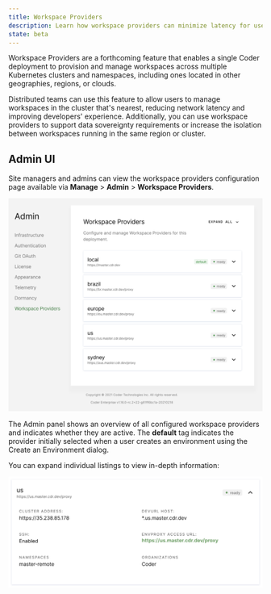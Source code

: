```yaml
---
title: Workspace Providers
description: Learn how workspace providers can minimize latency for users.
state: beta
---
```


Workspace Providers are a forthcoming feature that enables a single Coder
deployment to provision and manage workspaces across multiple Kubernetes
clusters and namespaces, including ones located in other geographies, regions,
or clouds.

Distributed teams can use this feature to allow users to manage workspaces in
the cluster that's nearest, reducing network latency and improving developers'
experience. Additionally, you can use workspace providers to support data
sovereignty requirements or increase the isolation between workspaces running in
the same region or cluster.

## Admin UI

Site managers and admins can view the workspace providers configuration page
available via **Manage** > **Admin** > **Workspace Providers**.

![Workspace Providers Admin](../../assets/workspace-providers-admin.png)

The Admin panel shows an overview of all configured workspace providers and
indicates whether they are active. The **default** tag indicates the provider
initially selected when a user creates an environment using the Create an
Environment dialog.

You can expand individual listings to view in-depth information:

![Detailed Workspace Providers Info](../../assets/workspace-providers-detail.png)
